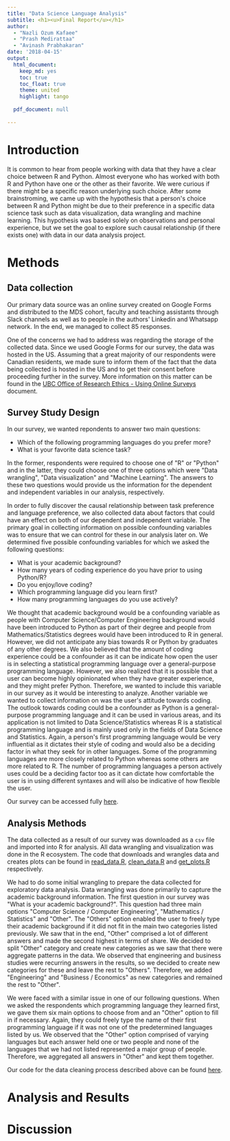 ```yaml
---
title: "Data Science Language Analysis"
subtitle: <h1><u>Final Report</u></h1>
author: 
  - "Nazli Ozum Kafaee"
  - "Prash Medirattaa"
  - "Avinash Prabhakaran"
date: '2018-04-15'
output:
  html_document:
    keep_md: yes
    toc: true
    toc_float: true
    theme: united
    highlight: tango
    
  pdf_document: null
    
---
```




# Introduction

It is common to hear from people working with data that they have a clear choice between R and Python. Almost everyone who has worked with both R and Python have one or the other as their favorite. We were curious if there might be a specific reason underlying such choice. After some brainstroming, we came up with the hypothesis that a person's choice between R and Python might be due to their preference in a specific data science task such as data visualization, data wrangling and machine learning. This hypothesis was based solely on observations and personal experience, but we set the goal to explore such causal relationship (if there exists one) with data in our data analysis project.

# Methods

## Data collection

Our primary data source was an online survey created on Google Forms and distributed to the MDS cohort, faculty and teaching assistants through Slack channels as well as to people in the authors' Linkedin and Whatsapp network. In the end, we managed to collect 85 responses.

One of the concerns we had to address was regarding the storage of the collected data. Since we used Google Forms for our survey, the data was hosted in the US. Assuming that a great majority of our respondents were Canadian residents, we made sure to inform them of the fact that the data being collected is hosted in the US and to get their consent before proceeding further in the survey. More information on this matter can be found in the [UBC Office of Research Ethics - Using Online Surveys](https://ethics.research.ubc.ca/sites/ore.ubc.ca/files/documents/Online_Survey-GN.pdf) document.

## Survey Study Design

In our survey, we wanted repondents to answer two main questions: 

- Which of the following programming languages do you prefer more?
- What is your favorite data science task?

In the former, respondents were required to choose one of "R" or "Python" and in the latter, they could choose one of three options which were "Data wrangling", "Data visualization" and "Machine Learning". The answers to these two questions would provide us the information for the dependent and independent variables in our analysis, respectively. 

In order to fully discover the causal relationship between task preference and language preference, we also collected data about factors that could have an effect on both of our dependent and independent variable. The primary goal in collecting information on possible confounding variables was to ensure that we can control for these in our analysis later on. We determined five possible confounding variables for which we asked the following questions:

- What is your academic background?
- How many years of coding experience do you have prior to using Python/R? 
- Do you enjoy/love coding?
- Which programming language did you learn first?
- How many programming languages do you use actively? 

We thought that academic background would be a confounding variable as people with Computer Science/Computer Engineering background would have been introduced to Python as part of their degree and people from Mathematics/Statistics degrees would have been introduced to R in general. However, we did not anticipate any bias towards R or Python by graduates of any other degrees. We also believed that the amount of coding experience could be a confounder as it can be indicate how open the user is in selecting a statistical programming language over a general-purpose programming language. However, we also realized that it is possible that a user can become highly opinionated when they have greater experience, and they might prefer Python. Therefore, we wanted to include this variable in our survey as it would be interesting to analyze. Another variable we wanted to collect information on was the user's attitude towards coding. The outlook towards coding could be a confounder as Python is a general-purpose programming language and it can be used in various areas, and its application is not limited to Data Science/Statistics whereas R is a statistical programming language and is mainly used only in the fields of Data Science and Statistics. Again, a person's first programming language would be very influential as it dictates their style of coding and would also be a deciding factor in what they seek for in other languages. Some of the programming languages are more closely related to Python whereas some others are more related to R. The number of programming languages a person actively uses could be a deciding factor too as it can dictate how comfortable the user is in using different syntaxes and will also be indicative of how flexible the user.

Our survey can be accessed fully [here](https://goo.gl/forms/zdl0VlHK2NwAfflE3).

## Analysis Methods

The data collected as a result of our survey was downloaded as a `csv` file and imported into R for analysis. All data wrangling and visualization was done in the R ecosystem. The code that downloads and wrangles data and creates plots can be found in [read_data.R](read_data.R), [clean_data.R](clean_data.R) and [get_plots.R](get_plots.R) respectively. 

We had to do some initial wrangling to prepare the data collected for exploratory data analysis. Data wrangling was done primarily to capture the academic background information. The first question in our survey was "What is your academic background?". This question had three main options "Computer Science / Computer Engineering", "Mathematics / Statistics" and "Other". The "Others" option enabled the user to freely type their academic background if it did not fit in the main two categories listed previously. We saw that in the end, "Other" comprised a lot of different answers and made the second highest in terms of share. We decided to split "Other" category and create new categories as we saw that there were aggregate patterns in the data. We observed that engineering and business studies were recurring answers in the results, so we decided to create new categories for these and leave the rest to "Others". Therefore, we added "Engineering" and "Business / Economics" as new categories and remained the rest to "Other".

We were faced with a similar issue in one of our following questions. When we asked the respondents which programming language they learned first, we gave them six main options to choose from and an "Other" option to fill in if necessary. Again, they could freely type the name of their first programming language if it was not one of the predetermined languages listed by us. We observed that the "Other" option comprised of varying languages but each answer held one or two people and none of the languages that we had not listed represented a major group of people. Therefore, we aggregated all answers in "Other" and kept them together.

Our code for the data cleaning process described above can be found [here]("clean_data.R").

# Analysis and Results

# Discussion


